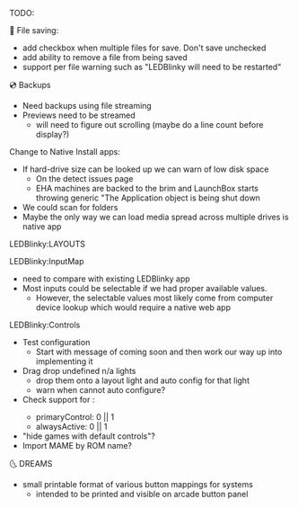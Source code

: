 TODO: 

💾 File saving:
- add checkbox when multiple files for save. Don't save unchecked
- add ability to remove a file from being saved
- support per file warning such as "LEDBlinky will need to be restarted"

💿 Backups
- Need backups using file streaming
- Previews need to be streamed
  - will need to figure out scrolling (maybe do a line count before display?)

Change to Native Install apps:
- If hard-drive size can be looked up we can warn of low disk space
  - On the detect issues page
  - EHA machines are backed to the brim and LaunchBox starts throwing generic "The Application object is being shut down
- We could scan for folders
- Maybe the only way we can load media spread across multiple drives is native app

LEDBlinky:LAYOUTS

LEDBlinky:InputMap
- need to compare with existing LEDBlinky app
- Most inputs could be selectable if we had proper available values.
  - However, the selectable values most likely come from computer device lookup which would require a native web app

LEDBlinky:Controls
- Test configuration
  - Start with message of coming soon and then work our way up into implementing it
- Drag drop undefined n/a lights
  - drop them onto a layout light and auto config for that light
  - warn when cannot auto configure?
- Check support for <control>:
  - primaryControl: 0 || 1
  - alwaysActive: 0 || 1
- "hide games with default controls"?
- Import MAME by ROM name?

🌜 DREAMS
- small printable format of various button mappings for systems
  - intended to be printed and visible on arcade button panel
